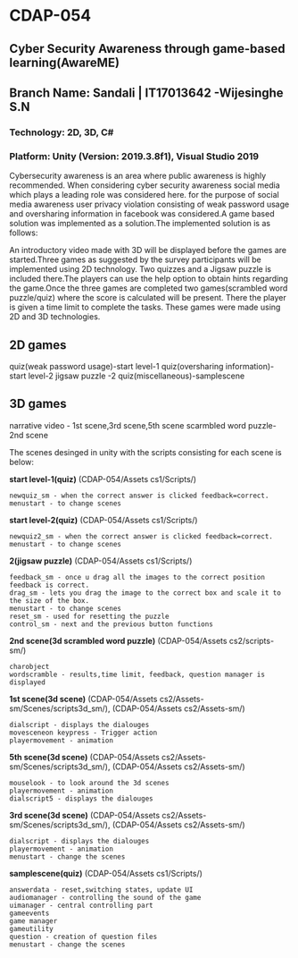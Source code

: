 # CDAP-054
## Cyber Security Awareness through game-based learning(AwareME)
## Branch Name: Sandali | IT17013642 -Wijesinghe S.N
### Technology: 2D, 3D, C#
### Platform: Unity (Version: 2019.3.8f1), Visual Studio 2019
Cybersecurity awareness is an area where public awareness is highly recommended. When considering cyber security awareness social media which plays a leading role was considered here. for the purpose of social media awareness user privacy violation consisting of weak password usage and oversharing information in facebook was considered.A game based solution was implemented as a solution.The implemented solution is as follows:

An introductory video made with 3D will be displayed before the games are started.Three games as suggested by the survey participants will be implemented using 2D technology. Two quizzes and a Jigsaw puzzle is included there.The players can use the help option to obtain hints regarding the game.Once the three games are completed two games(scrambled word puzzle/quiz) where the score is calculated will be present. There the player is given a time limit to complete the tasks. These games were made using 2D and 3D technologies.

## 2D games
quiz(weak password usage)-start level-1
quiz(oversharing information)-start level-2
jigsaw puzzle -2
quiz(miscellaneous)-samplescene

## 3D games
narrative video - 1st scene,3rd scene,5th scene
scarmbled word puzzle- 2nd scene

The scenes desinged in unity with the scripts consisting for each scene is below:

**start level-1(quiz)**
(CDAP-054/Assets cs1/Scripts/)
```
newquiz_sm - when the correct answer is clicked feedback=correct.
menustart - to change scenes
```

**start level-2(quiz)**
(CDAP-054/Assets cs1/Scripts/)
```
newquiz2_sm - when the correct answer is clicked feedback=correct.
menustart - to change scenes
```

**2(jigsaw puzzle)**
(CDAP-054/Assets cs1/Scripts/)
```
feedback_sm - once u drag all the images to the correct position feedback is correct.
drag_sm - lets you drag the image to the correct box and scale it to the size of the box.
menustart - to change scenes
reset_sm - used for resetting the puzzle
control_sm - next and the previous button functions

```

**2nd scene(3d scrambled word puzzle)**
(CDAP-054/Assets cs2/scripts-sm/)
```
charobject
wordscramble - results,time limit, feedback, question manager is displayed
```

**1st scene(3d scene)**
(CDAP-054/Assets cs2/Assets-sm/Scenes/scripts3d_sm/),
(CDAP-054/Assets cs2/Assets-sm/)
```
dialscript - displays the dialouges
movesceneon keypress - Trigger action
playermovement - animation
```

**5th scene(3d scene)**
(CDAP-054/Assets cs2/Assets-sm/Scenes/scripts3d_sm/),
(CDAP-054/Assets cs2/Assets-sm/)
```
mouselook - to look around the 3d scenes
playermovement - animation 
dialscript5 - displays the dialouges
```

**3rd scene(3d scene)**
(CDAP-054/Assets cs2/Assets-sm/Scenes/scripts3d_sm/),
(CDAP-054/Assets cs2/Assets-sm/)
```
dialscript - displays the dialouges
playermovement - animation
menustart - change the scenes
```

**samplescene(quiz)**
(CDAP-054/Assets cs1/Scripts/)
```
answerdata - reset,switching states, update UI
audiomanager - controlling the sound of the game
uimanager - central controlling part 
gameevents
game manager
gameutility
question - creation of question files
menustart - change the scenes
```





